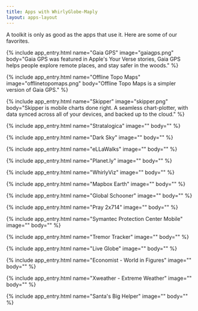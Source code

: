 ```yaml
---
title: Apps with WhirlyGlobe-Maply
layout: apps-layout
---
```


A toolkit is only as good as the apps that use it.  Here are some of our favorites.

{% include app_entry.html name="Gaia GPS" image="gaiagps.png" body="Gaia GPS was featured in Apple's Your Verse stories, Gaia GPS helps people explore remote places, and stay safer in the woods." %}

{% include app_entry.html name="Offline Topo Maps" image="offlinetopomaps.png" body="Offline Topo Maps is a simpler version of Gaia GPS." %}

{% include app_entry.html name="Skipper" image="skipper.png" body="Skipper is mobile charts done right. A seamless chart-plotter, with data synced across all of your devices, and backed up to the cloud." %}

{% include app_entry.html name="Stratalogica" image="" body="" %}

{% include app_entry.html name="Dark Sky" image="" body="" %}

{% include app_entry.html name="eLLaWalks" image="" body="" %}

{% include app_entry.html name="Planet.ly" image="" body="" %}

{% include app_entry.html name="WhirlyViz" image="" body="" %}

{% include app_entry.html name="Mapbox Earth" image="" body="" %}

{% include app_entry.html name="Global Schooner" image="" body="" %}

{% include app_entry.html name="Pray 2x714" image="" body="" %}

{% include app_entry.html name="Symantec Protection Center Mobile" image="" body="" %}

{% include app_entry.html name="Tremor Tracker" image="" body="" %}

{% include app_entry.html name="Live Globe" image="" body="" %}

{% include app_entry.html name="Economist - World in Figures" image="" body="" %}

{% include app_entry.html name="Xweather - Extreme Weather" image="" body="" %}

{% include app_entry.html name="Santa's Big Helper" image="" body="" %}
